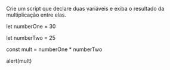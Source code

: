 Crie um script que declare duas variáveis e exiba o resultado da multiplicação entre elas.

let numberOne = 30

let numberTwo = 25

const mult = numberOne * numberTwo

alert(mult)